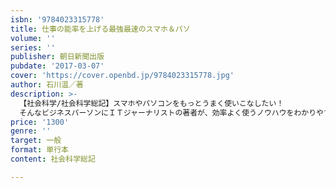 ```yaml
---
isbn: '9784023315778'
title: 仕事の能率を上げる最強最速のスマホ＆パソ
volume: ''
series: ''
publisher: 朝日新聞出版
pubdate: '2017-03-07'
cover: 'https://cover.openbd.jp/9784023315778.jpg'
author: 石川温／著
description: >-
  【社会科学/社会科学総記】スマホやパソコンをもっとうまく使いこなしたい！
  そんなビジネスパーソンにＩＴジャーナリストの著者が、効率よく使うノウハウをわかりやすく解説。クラウド、メール、スケジュール、連絡先、メモなどの上手な活用法を指南する。
price: '1300'
genre: ''
target: 一般
format: 単行本
content: 社会科学総記

---
```

